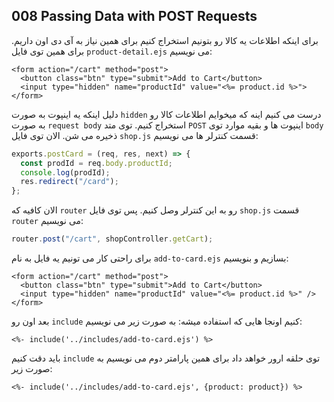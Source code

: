 ## 008 Passing Data with POST Requests
برای اینکه اطلاعات یه کالا رو بتونیم استخراج کنیم برای همین نیاز به آی دی اون داریم. برای همین توی فایل `product-detail.ejs` می نویسیم:
```ejs
<form action="/cart" method="post">
  <button class="btn" type="submit">Add to Cart</button>
  <input type="hidden" name="productId" value="<%= product.id %>">
</form>
```
دلیل اینکه یه اینپوت به صورت `hidden` درست می کنیم اینه که میخوایم اطلاعات کالا رو به صورت `request body` استخراج کنیم. توی متد `POST` اینپوت ها و بقیه موارد توی `body` ذخیره می شن. الان توی فایل `shop.js` قسمت کنترلر ها می نویسیم:
```js
exports.postCard = (req, res, next) => {
  const prodId = req.body.productId;
  console.log(prodId);
  res.redirect("/card");
};
```
الان کافیه که `router` رو به این کنترلر وصل کنیم. پس توی فایل `shop.js` قسمت  `router` می نویسیم:
```js
router.post("/cart", shopController.getCart);
```
برای راحتی کار می تونیم یه فایل به نام `add-to-card.ejs` بسازیم و بنویسیم:
```ejs
<form action="/cart" method="post">
  <button class="btn" type="submit">Add to Cart</button>
  <input type="hidden" name="productId" value="<%= product.id %>" />
</form>
```
بعد اون رو `include` کنیم اونجا هایی که استفاده میشه: به صورت زیر می نویسیم:
```ejs
<%- include('../includes/add-to-card.ejs') %>
```
باید دقت کنیم `include` توی حلقه ارور خواهد داد برای همین پارامتر دوم می نویسیم به صورت زیر:
```ejs
<%- include('../includes/add-to-card.ejs', {product: product}) %>
```

